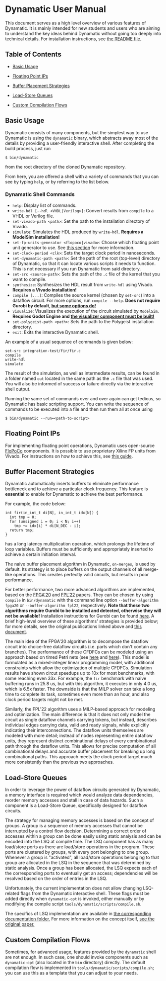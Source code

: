 # Dynamatic User Manual

This document serves as a high level overview of various features of Dynamatic. It is mainly intended for new students and users who are aiming to understand the key ideas behind Dynamatic without going too deeply into technical details. For installation instructions, see [the README file.](../README.md)

## Table of Contents

- [Basic Usage](#basic-usage)

- [Floating Point IPs](#floating-point-ips)

- [Buffer Placement Strategies](#buffer-placement-strategies)

- [Load-Store Queues](#load-store-queues)

- [Custom Compilation Flows](#custom-compilation-flows)

## Basic Usage

Dynamatic consists of many components, but the simplest way to use Dynamatic is using the `dynamatic` binary, which abstracts away most of the details by providing a user-friendly interactive shell. After completing the build process, just run
```
$ bin/dynamatic
```
from the root directory of the cloned Dynamatic repository.

From here, you are offered a shell with a variety of commands that you can see by typing `help`, or by referring to the list below.

### Dynamatic Shell Commands
- `help`: Display list of commands.
- `write-hdl [--hdl <VHDL|Verilog>]`: Convert results from `compile` to a VHDL or Verilog file.
- `set-vivado-path <path>`: Set the path to the installation directory of Vivado.
- `simulate`: Simulates the HDL produced by `write-hdl`. **Requires a ModelSim installation!**
- `set-fp-units-generator <flopoco|vivado>`: Choose which floating point unit generator to use. See [this section](#floating-point-ips) for more information.
- `set-clock-period <clk>`: Sets the target clock period in nanoseconds.
- `set-dynamatic-path <path>`: Set the path of the root (top-level) directory of Dynamatic, so that it can locate various scripts it needs to function. This is not necessary if you run Dynamatic from said directory.
- `set-src <source-path>`: Sets the path of the `.c` file of the kernel that you want to compile. 
- `synthesize`: Synthesizes the HDL result from `write-hdl` using Vivado. **Requires a Vivado installation!**
- `compile [...]`: Compiles the source kernel (chosen by `set-src`) into a dataflow circuit. For more options, run `compile --help`. **Does not require Gurobi by default, [but some options do!](#buffer-placement-strategies)**
- `visualize`: Visualizes the execution of the circuit simulated by `ModelSim`. **Requires Godot Engine and [the visualizer component must be built!](https://github.com/EPFL-LAP/dynamatic/blob/main/docs/AdvancedBuild.md#interactive-dataflow-circuit-visualizer)**
- `set-polygeist-path <path>`: Sets the path to the Polygeist installation directory.
- `exit`: Exits the interactive Dynamatic shell.

An example of a usual sequence of commands is given below:
```
set-src integration-test/fir/fir.c
compile
write-hdl
simulate
```

The result of the simulation, as well as intermediate results, can be found in a folder named `out` located in the same path as the `.c` file that was used. You will also be informed of success or failure directly via the interactive shell output.

Running the same set of commands over and over again can get tedious, so Dynamatic has basic scripting support. You can write the sequence of commands to be executed into a file and then run them all at once using
```
$ bin/dynamatic --run=<path-to-script>
```

## Floating Point IPs

For implementing floating point operations, Dynamatic uses open-source [FloPoCo](https://flopoco.org/) components. It is possible to use proprietary Xilinx FP units from Vivado. For instructions on how to achieve this, see [this guide](Specs/FloatingPointUnits.md).

## Buffer Placement Strategies

Dynamatic automatically inserts buffers to eliminate performance bottleneck and
to achieve a particular clock frequency. This feature is **essential** to
enable for Dynamatic to achieve the best performance.

For example, the code below:

```
int fir(in_int_t di[N], in_int_t idx[N]) {
  int tmp = 0;
  for (unsigned i = 0; i < N; i++)
    tmp += idx[i] * di[N_DEC - i];
  return tmp;
}
```

has a long latency multiplication operation, which prolongs the lifetime of
loop variables. Buffers must be sufficiently and appropriately inserted to
achieve a certain initiation interval.

The naive buffer placement algorithm in Dynamatic, `on-merges`, is used by default. Its strategy is to place buffers on the output channels of all merge-like operations. This creates perfectly valid circuits, but results in poor performance.

For better performance, two more advanced algorithms are implemented, based on the [FPGA'20](https://doi.org/10.1145/3477053) and [FPL'22](https://doi.org/10.1109/FPL57034.2022.00063) papers. They can be chosen by using `compile` in `bin/dynamatic` with the command line option `--buffer-algorithm fpga20` or `--buffer-algorithm fpl22`, respectively. **Note that these two algorithms require Gurobi to be installed and detected, otherwise they will not be available!** Installation instructions for Gurobi can be found [here](https://github.com/EPFL-LAP/dynamatic/blob/main/docs/AdvancedBuild.md#Gurobi). A brief high-level overview of these algorithms' strategies is provided below; for more details, see the original publications linked above and [this document](https://github.com/EPFL-LAP/dynamatic/blob/main/docs/Specs/Buffering/Buffering.md).

The main idea of the FPGA'20 algorithm is to decompose the dataflow circuit into choice-free dataflow circuits (i.e. parts which don't contain any branches). The performance of these CFDFCs can be modeled using an approach based on timed Petri nets (see [here](https://www.computer.org/csdl/journal/ts/1980/05/01702760/13rRUxASuqJ) and [here](https://dspace.mit.edu/handle/1721.1/13739)). This model is formulated as a mixed-integer linear programming model, with additional constraints which allow the optimization of multiple CFDFCs. Simulation results have shown circut speedups up to 10x for most benchmarks, with some reaching even 33x. For example, the `fir` benchmark with naive buffering runs in 25.8 us, but with this algorithm, it executes in only 4.0 us, which is 6.5x faster. The downside is that the MILP solver can take a long time to complete its task, sometimes even more than an hour, and also clock period targets might not be met.

Similarly, the FPL'22 algorithm uses a MILP-based approach for modeling and optimization. The main difference is that it does not only model the circuit as single dataflow channels carrying tokens, but instead, describes individual edges carrying data, valid and ready signals, while explicitly indicating their interconnections. The dataflow units themselves are modeled with more detail; instead of nodes representing entire dataflow units, they represent distinct combinational delays of every combinational path through the dataflow units. This allows for precise computation of all combinational delays and accurate buffer placement for breaking up long combinational paths. This approach meets the clock period target much more consistently than the previous two approaches. 

## Load-Store Queues

In order to leverage the power of dataflow circuits generated by Dynamatic, a memory interface is required which would analyze data dependencies, reorder memory accesses and stall in case of data hazards. Such a component is a Load-Store Queue, specifically designed for dataflow circuits. 

The strategy for managing memory accesses is based on the concept of groups. A group is a sequence of memory accesses that cannot be interrupted by a control flow decision. Determining a correct order of accesses within a group can be done easily using static analysis and can be encoded into the LSQ at compile time. The LSQ component has as many load/store ports as there are load/store operations in the program. These ports are clustered by groups, with every port belonging to one group. Whenever a group is "activated", all load/store operations belonging to that group are allocated in the LSQ in the sequence that was determined by static analysis. Once a group has been allocated, the LSQ expects each of the corresponding ports to eventually get an access; dependencies will be resolved based on the order of entries in the LSQ.

Unfortunately, the current implementation does not allow changing LSQ-related flags from the Dynamatic interactive shell. These flags must be added directly when `dynamatic-opt` is invoked, either manually or by modifying the compile script `tools/dynamatic/scripts/compile.sh`.

The specifics of LSQ implementation are available in [the corresponding documentation folder.](./LSQ/) For more information on the concept itself, [see the original paper.](https://dynamo.ethz.ch/wp-content/uploads/sites/22/2022/06/JosipovicTECS17_AnOutOfOrderLoadStoreQueueForSpatialComputing.pdf)

## Custom Compilation Flows

Sometimes, for advanced usage, features provided by the `dynamatic` shell are not enough. In such case, one should invoke components such as `dynamatic-opt` (also located in the `bin` directory) directly. The default compilation flow is implemented in `tools/dynamatic/scripts/compile.sh`; you can use this as a template that you can adjust to your needs.